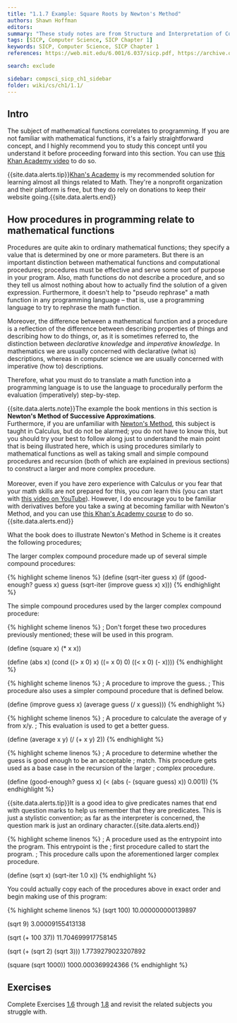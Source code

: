 ```yaml
---
title: "1.1.7 Example: Square Roots by Newton's Method"
authors: Shawn Hoffman
editors: 
summary: "These study notes are from Structure and Interpretation of Computer Programs - 2nd Edition (MIT Electrical Engineering and Computer Science) by Abelson, H. and Sussman, G."
tags: [SICP, Computer Science, SICP Chapter 1]
keywords: SICP, Computer Science, SICP Chapter 1
references: https://web.mit.edu/6.001/6.037/sicp.pdf, https://archive.org/details/ucberkeley_webcast_l28HAzKy0N8

search: exclude

sidebar: compsci_sicp_ch1_sidebar
folder: wiki/cs/ch1/1.1/
---
```


## Intro

The subject of mathematical functions correlates to programming. If you are not familiar with mathematical functions, it's a fairly straightforward concept, and I highly recommend you to study this concept until you understand it before proceeding forward into this section. You can use <a target="_blank" href="https://www.khanacademy.org/math/algebra/x2f8bb11595b61c86:functions/x2f8bb11595b61c86:evaluating-functions/v/what-is-a-function">this Khan Academy video</a> to do so.

{{site.data.alerts.tip}}<a target="_blank" href="https://www.khanacademy.org/">Khan's Academy</a> is my recommended solution for learning almost all things related to Math. They're a nonprofit organization and their platform is free, but they do rely on donations to keep their website going.{{site.data.alerts.end}}

## How procedures in programming relate to mathematical functions

Procedures are quite akin to ordinary mathematical functions; they specify a value that is determined by one or more parameters. But there is an important distinction between mathematical functions and computational procedures; procedures must be effective and serve some sort of purpose in your program. Also, math functions do not describe a procedure, and so they tell us almost nothing about how to actually find the solution of a given expression. Furthermore, it doesn't help to "pseudo rephrase" a math function in any programming language – that is, use a programming language to try to rephrase the math function.

Moreover, the difference between a mathematical function and a procedure is a reflection of the difference between describing properties of things and describing how to do things, or, as it is sometimes referred to, the distinction between *declarative knowledge* and *imperative knowledge.* In mathematics we are usually concerned with declarative (what is) descriptions, whereas in computer science we are usually concerned with imperative (how to) descriptions.

Therefore, what you must do to translate a math function into a programming language is to use the language to procedurally perform the evaluation (imperatively) step-by-step.

{{site.data.alerts.note}}The example the book mentions in this section is <b>Newton's Method of Successive Approximations</b>.<br>
Furthermore, if you are unfamiliar with <a target="_blank" href="https://youtu.be/WuaI5G04Rcw">Newton's Method</a>, this subject is taught in Calculus, but do not be alarmed; you do not have to know this, but you should try your best to follow along just to understand the main point that is being illustrated here, which is using procedures similarly to mathematical functions as well as taking small and simple compound procedures and recursion (both of which are explained in previous sections) to construct a larger and more complex procedure.<br><br>
Moreover, even if you have zero experience with Calculus or you fear that your math skills are not prepared for this, you <i>can</i> learn this (you can start with <a target="_blank" href="https://youtu.be/WuaI5G04Rcw">this video on YouTube</a>). However, I do encourage you to be familiar with derivatives before you take a swing at becoming familiar with Newton's Method, and you can use <a target="_blank" href="https://www.khanacademy.org/math/differential-calculus">this Khan's Academy course</a> to do so.{{site.data.alerts.end}}

What the book does to illustrate Newton's Method in Scheme is it creates the following procedures;

The larger complex compound procedure made up of several simple compound procedures:

{% highlight scheme linenos %}
(define (sqrt-iter guess x) (if (good-enough? guess x)
      guess
      (sqrt-iter (improve guess x) x)))
{% endhighlight %}

The simple compound procedures used by the larger complex compound procedure:

{% highlight scheme linenos %}
; Don't forget these two procedures previously mentioned; these will be used in this program.

(define (square x) (* x x))

(define (abs x)
    (cond ((> x 0) x)
          ((= x 0) 0)
          ((< x 0) (- x))))
{% endhighlight %}

{% highlight scheme linenos %}
; A procedure to improve the guess.
; This procedure also uses a simpler compound procedure that is defined below.

(define (improve guess x)
    (average guess (/ x guess)))
{% endhighlight %}

{% highlight scheme linenos %}
; A procedure to calculate the average of y from x/y.
; This evaluation is used to get a better guess.

(define (average x y)
    (/ (+ x y) 2))
{% endhighlight %}

{% highlight scheme linenos %}
; A procedure to determine whether the guess is good enough to be an acceptable
; match. This procedure gets used as a base case in the recursion of the larger
; complex procedure.

(define (good-enough? guess x)
    (< (abs (- (square guess) x)) 0.001))
{% endhighlight %}

{{site.data.alerts.tip}}It is a good idea to give predicates names that end with question marks to help us remember that they are predicates. This is just a stylistic convention; as far as the interpreter is concerned, the question mark is just an ordinary character.{{site.data.alerts.end}}<br>

{% highlight scheme linenos %}
; A procedure used as the entrypoint into the program. This entrypoint is the
; first procedure called to start the program.
; This procedure calls upon the aforementioned larger complex procedure.

(define (sqrt x)
    (sqrt-iter 1.0 x))
{% endhighlight %}

You could actually copy each of the procedures above in exact order and begin making use of this program:

{% highlight scheme linenos %}
(sqrt 100)
10.000000000139897

(sqrt 9)
3.00009155413138

(sqrt (+ 100 37))
11.704699917758145

(sqrt (+ (sqrt 2) (sqrt 3)))
1.7739279023207892

(square (sqrt 1000))
1000.000369924366
{% endhighlight %}

## Exercises

Complete Exercises [1.6](/wiki/cs/sicp/ch1/1.1/exercises/#exercise-16) through [1.8](/wiki/cs/sicp/ch1/1.1/exercises/#exercise-18) and revisit the related subjects you struggle with.
